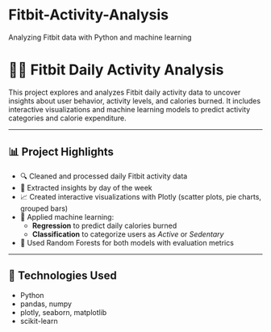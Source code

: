 # Fitbit-Activity-Analysis
Analyzing Fitbit data with Python and machine learning
# 🏃‍♀️ Fitbit Daily Activity Analysis

This project explores and analyzes Fitbit daily activity data to uncover insights about user behavior, activity levels, and calories burned. It includes interactive visualizations and machine learning models to predict activity categories and calorie expenditure.

---

## 📊 Project Highlights

- 🔍 Cleaned and processed daily Fitbit activity data
- 📅 Extracted insights by day of the week
- 📈 Created interactive visualizations with Plotly (scatter plots, pie charts, grouped bars)
- 🤖 Applied machine learning:
  - **Regression** to predict daily calories burned
  - **Classification** to categorize users as *Active* or *Sedentary*
- 🌲 Used Random Forests for both models with evaluation metrics

---

## 📌 Technologies Used

- Python
- pandas, numpy
- plotly, seaborn, matplotlib
- scikit-learn



